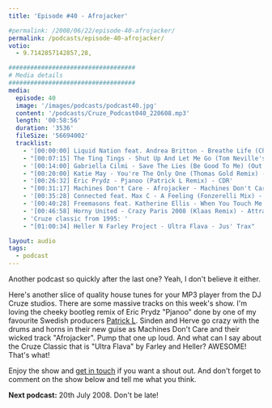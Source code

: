 ```yaml
---
title: 'Episode #40 - Afrojacker'

#permalink: /2008/06/22/episode-40-afrojacker/
permalink: /podcasts/episode-40-afrojacker/
votio:
  - 9.7142857142857,28,

###################################
# Media details
###################################
media:
  episode: 40
  image: '/images/podcasts/podcast40.jpg'
  content: '/podcasts/Cruze_Podcast040_220608.mp3'
  length: '00:58:56'
  duration: '3536'
  fileSize: '56694002'
  tracklist:
    - '[00:00:00] Liquid Nation feat. Andrea Britton - Breathe Life (Chris Ortega & Thomas Gold Dub) - Hit! Records'
    - "[00:07:15] The Ting Tings - Shut Up And Let Me Go (Tom Neville's Keep It Quiet Dub) (Funkfinders cut-up edit) - Columbia"
    - '[00:14:00] Gabriella Cilmi - Save The Lies (Be Good To Me) (Out Of Office Remix) - Island'
    - "[00:20:00] Katie May - You're The Only One (Thomas Gold Remix) - AATW"
    - '[00:26:32] Eric Prydz - Pjanoo (Patrick L Remix) - CDR'
    - "[00:31:17] Machines Don't Care - Afrojacker - Machines Don't Care"
    - '[00:35:28] Connected feat. Max C - A Feeling (Fonzerelli Mix) - Big In Ibiza'
    - '[00:40:28] Freemasons feat. Katherine Ellis - When You Touch Me (Freemasons 2008 Club Mix) - Loaded Records'
    - '[00:46:58] Horny United - Crazy Paris 2008 (Klaas Remix) - Attractive Music'
    - 'Cruze classic from 1995: '
    - "[01:00:34] Heller N Farley Project - Ultra Flava - Jus' Trax"

layout: audio
tags:
  - podcast
---
```


Another podcast so quickly after the last one? Yeah, I don't believe it either.

Here's another slice of quality house tunes for your MP3 player from the DJ Cruze studios. There are some massive tracks on this week's show. I'm loving the cheeky bootleg remix of Eric Prydz "Pjanoo" done by one of my favourite Swedish producers [Patrick L][1]. Sinden and Herve go crazy with the drums and horns in their new guise as Machines Don't Care and their wicked track "Afrojacker". Pump that one up loud. And what can I say about the Cruze Classic that is "Ultra Flava" by Farley and Heller? AWESOME! That's what!

Enjoy the show and [get in touch][2] if you want a shout out. And don't forget to comment on the show below and tell me what you think.

**Next podcast:** 20th July 2008. Don't be late!

[1]: http://www.patrickl.se
[2]: /contact
[3]: http://www.djcruze.co.uk/cms/wp-content/DownloadButton.gif
[4]: http://www.djcruzeaudio.co.uk/podcasts/Cruze_Podcast040_220608.mp3

